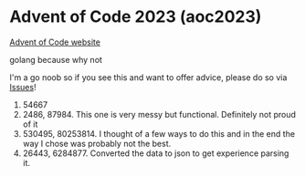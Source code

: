 # Advent of Code 2023 (aoc2023)

[Advent of Code website](https://adventofcode.com/2023)

golang because why not

I'm a go noob so if you see this and want to offer advice, please do so via [Issues](https://github.com/scottapow/aoc2023/issues)!

1. 54667
2. 2486, 87984. This one is very messy but functional. Definitely not proud of it
3. 530495, 80253814. I thought of a few ways to do this and in the end the way I chose was probably not the best.
4. 26443, 6284877. Converted the data to json to get experience parsing it.

